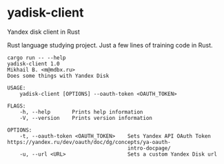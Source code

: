 # yadisk-client
Yandex disk client in Rust

Rust language studying project.
Just a few lines of training code in Rust.

```
cargo run -- --help
yadisk-client 1.0
Mikhail B. <m@mdbx.ru>
Does some things with Yandex Disk

USAGE:
    yadisk-client [OPTIONS] --oauth-token <OAUTH_TOKEN>

FLAGS:
    -h, --help       Prints help information
    -V, --version    Prints version information

OPTIONS:
    -t, --oauth-token <OAUTH_TOKEN>    Sets Yandex API OAuth Token https://yandex.ru/dev/oauth/doc/dg/concepts/ya-oauth-
                                       intro-docpage/
    -u, --url <URL>                    Sets a custom Yandex Disk url
```
